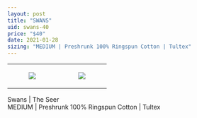 ```yaml
---
layout: post
title: "SWANS"
uid: swans-40
price: "$40"
date: 2021-01-28
sizing: "MEDIUM | Preshrunk 100% Ringspun Cotton | Tultex"
---
```




<table style="width:100%;"><tr><td style="vertical-align:top;">
      <figure class="tmblr-full" data-orig-height="2048" data-orig-width="1365" data-orig-src="https://concertshirts.netlify.app/shirts/0265/0265-01.jpg"><img src="https://64.media.tumblr.com/39fe50fc0ea472dea0497dc1838a1150/8277ba045a31962a-be/s540x810/e6fb56879123e93c671dd4c136b2c151f4ccadfd.jpg" data-orig-height="2048" data-orig-width="1365" data-orig-src="https://concertshirts.netlify.app/shirts/0265/0265-01.jpg"/></figure></td>
    <td style="vertical-align:top;">
      <figure class="tmblr-full" data-orig-height="2048" data-orig-width="1365" data-orig-src="https://concertshirts.netlify.app/shirts/0265/0265-02.jpg"><img src="https://64.media.tumblr.com/e0bd330f173fa4f9693a1cb1255b8856/8277ba045a31962a-41/s540x810/e47290fa8ce2b69808490622b9df3417d9677a44.jpg" data-orig-height="2048" data-orig-width="1365" data-orig-src="https://concertshirts.netlify.app/shirts/0265/0265-02.jpg"/></figure></td>
  </tr></table><p>
  Swans | The Seer<br/>MEDIUM | Preshrunk 100% Ringspun Cotton | Tultex
</p>
